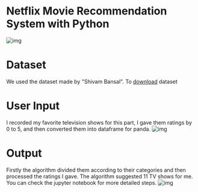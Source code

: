 # Netflix Movie Recommendation System with Python

![img](https://i.hizliresim.com/YN8bHV.jpg)

# Dataset
We used the dataset made by "Shivam Bansal". To [download](https://www.kaggle.com/shivamb/netflix-shows) dataset
# User Input
I recorded my favorite television shows for this part, I gave them ratings by 0 to 5, and then converted them into dataframe for panda.
![img](https://i.hizliresim.com/bfyHwQ.png)
# Output
Firstly the algorithm divided them according to their categories and then processed the ratings I gave. The algorithm suggested 11 TV shows for me.
You can check the jupyter notebook for more detailed steps.
![img](https://i.hizliresim.com/l5p5o8.png)
